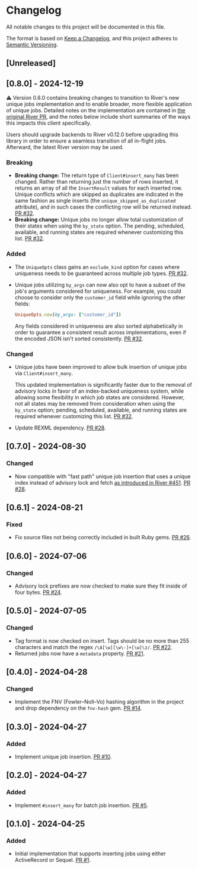 # Changelog

All notable changes to this project will be documented in this file.

The format is based on [Keep a Changelog](https://keepachangelog.com/en/1.0.0/),
and this project adheres to [Semantic Versioning](https://semver.org/spec/v2.0.0.html).

## [Unreleased]

## [0.8.0] - 2024-12-19

⚠️ Version 0.8.0 contains breaking changes to transition to River's new unique jobs implementation and to enable broader, more flexible application of unique jobs. Detailed notes on the implementation are contained in [the original River PR](https://github.com/riverqueue/river/pull/590), and the notes below include short summaries of the ways this impacts this client specifically.

Users should upgrade backends to River v0.12.0 before upgrading this library in order to ensure a seamless transition of all in-flight jobs. Afterward, the latest River version may be used.

### Breaking

- **Breaking change:** The return type of `Client#insert_many` has been changed. Rather than returning just the number of rows inserted, it returns an array of all the `InsertResult` values for each inserted row. Unique conflicts which are skipped as duplicates are indicated in the same fashion as single inserts (the `unique_skipped_as_duplicated` attribute), and in such cases the conflicting row will be returned instead. [PR #32](https://github.com/riverqueue/riverqueue-ruby/pull/32).
- **Breaking change:** Unique jobs no longer allow total customization of their states when using the `by_state` option. The pending, scheduled, available, and running states are required whenever customizing this list. [PR #32](https://github.com/riverqueue/riverqueue-ruby/pull/32).

### Added

- The `UniqueOpts` class gains an `exclude_kind` option for cases where uniqueness needs to be guaranteed across multiple job types. [PR #32](https://github.com/riverqueue/riverqueue-ruby/pull/32).
- Unique jobs utilizing `by_args` can now also opt to have a subset of the job's arguments considered for uniqueness. For example, you could choose to consider only the `customer_id` field while ignoring the other fields:

  ```ruby
  UniqueOpts.new(by_args: ["customer_id"])
  ```

  Any fields considered in uniqueness are also sorted alphabetically in order to guarantee a consistent result across implementations, even if the encoded JSON isn't sorted consistently. [PR #32](https://github.com/riverqueue/riverqueue-ruby/pull/32).

### Changed

- Unique jobs have been improved to allow bulk insertion of unique jobs via `Client#insert_many`.

  This updated implementation is significantly faster due to the removal of advisory locks in favor of an index-backed uniqueness system, while allowing some flexibility in which job states are considered. However, not all states may be removed from consideration when using the `by_state` option; pending, scheduled, available, and running states are required whenever customizing this list. [PR #32](https://github.com/riverqueue/riverqueue-ruby/pull/32).

- Update REXML dependency. [PR #28](https://github.com/riverqueue/riverqueue-ruby/pull/36).

## [0.7.0] - 2024-08-30

### Changed

- Now compatible with "fast path" unique job insertion that uses a unique index instead of advisory lock and fetch [as introduced in River #451](https://github.com/riverqueue/river/pull/451). [PR #28](https://github.com/riverqueue/riverqueue-ruby/pull/28).

## [0.6.1] - 2024-08-21

### Fixed

- Fix source files not being correctly included in built Ruby gems. [PR #26](https://github.com/riverqueue/riverqueue-ruby/pull/26).

## [0.6.0] - 2024-07-06

### Changed

- Advisory lock prefixes are now checked to make sure they fit inside of four bytes. [PR #24](https://github.com/riverqueue/riverqueue-ruby/pull/24).

## [0.5.0] - 2024-07-05

### Changed

- Tag format is now checked on insert. Tags should be no more than 255 characters and match the regex `/\A[\w][\w\-]+[\w]\z/`. [PR #22](https://github.com/riverqueue/riverqueue-ruby/pull/22).
- Returned jobs now have a `metadata` property. [PR #21](https://github.com/riverqueue/riverqueue-ruby/pull/22).

## [0.4.0] - 2024-04-28

### Changed

- Implement the FNV (Fowler–Noll–Vo) hashing algorithm in the project and drop dependency on the `fnv-hash` gem. [PR #14](https://github.com/riverqueue/riverqueue-ruby/pull/14).

## [0.3.0] - 2024-04-27

### Added

- Implement unique job insertion. [PR #10](https://github.com/riverqueue/riverqueue-ruby/pull/10).

## [0.2.0] - 2024-04-27

### Added

- Implement `#insert_many` for batch job insertion. [PR #5](https://github.com/riverqueue/riverqueue-ruby/pull/5).

## [0.1.0] - 2024-04-25

### Added

- Initial implementation that supports inserting jobs using either ActiveRecord or Sequel. [PR #1](https://github.com/riverqueue/riverqueue-ruby/pull/1).
